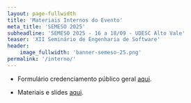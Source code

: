 ```yaml
---
layout: page-fullwidth
title: 'Materiais Internos do Evento'
meta_title: 'SEMESO 2025'
subheadline: 'SEMESO 2025 - 16 a 18/09 - UDESC Alto Vale'
teaser: 'XII Seminário de Engenharia de Software'
header:
    image_fullwidth: 'banner-semeso-25.png'
permalink: '/interno/'
---
```

-   Formulário credenciamento público geral [aqui][credexterno].

-   Materiais e slides [aqui][slides].

[slides]: https://drive.google.com/drive/folders/1notLLgdAmqyKlZ9htIhOI_ArhUVHm8e6?usp=drive_link
[credexterno]: https://forms.office.com/r/WFb7xTghig
